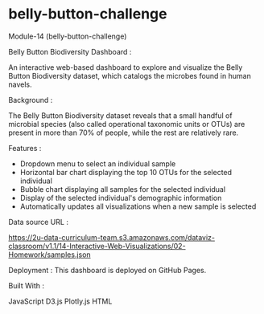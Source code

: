 # belly-button-challenge
Module-14 (belly-button-challenge)

Belly Button Biodiversity Dashboard :

An interactive web-based dashboard to explore and visualize the Belly Button Biodiversity dataset, which catalogs the microbes found in human navels.

Background : 

The Belly Button Biodiversity dataset reveals that a small handful of microbial species (also called operational taxonomic units or OTUs) are present in more than 70% of people, while the rest are relatively rare. 

Features : 

* Dropdown menu to select an individual sample
* Horizontal bar chart displaying the top 10 OTUs for the selected individual
* Bubble chart displaying all samples for the selected individual
* Display of the selected individual's demographic information
* Automatically updates all visualizations when a new sample is selected

Data source URL :

https://2u-data-curriculum-team.s3.amazonaws.com/dataviz-classroom/v1.1/14-Interactive-Web-Visualizations/02-Homework/samples.json

Deployment : 
This dashboard is deployed on GitHub Pages.

Built With :

JavaScript
D3.js
Plotly.js
HTML

